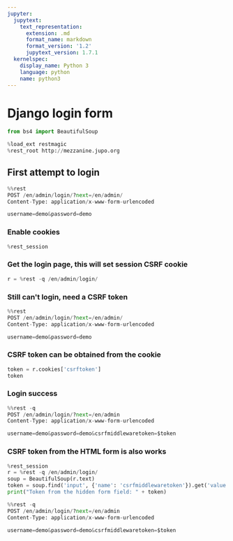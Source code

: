 ```yaml
---
jupyter:
  jupytext:
    text_representation:
      extension: .md
      format_name: markdown
      format_version: '1.2'
      jupytext_version: 1.7.1
  kernelspec:
    display_name: Python 3
    language: python
    name: python3
---
```


# Django login form

```python
from bs4 import BeautifulSoup

%load_ext restmagic
%rest_root http://mezzanine.jupo.org
```

## First attempt to login

```python
%%rest
POST /en/admin/login/?next=/en/admin/
Content-Type: application/x-www-form-urlencoded

username=demo&password=demo
```

### Enable cookies

```python
%rest_session
```

<!-- #region hideCode=true -->
### Get the login page, this will set session CSRF cookie
<!-- #endregion -->

```python
r = %rest -q /en/admin/login/
```

<!-- #region hideCode=true -->
### Still can't login, need a CSRF token
<!-- #endregion -->

```python
%%rest
POST /en/admin/login/?next=/en/admin/
Content-Type: application/x-www-form-urlencoded

username=demo&password=demo
```

### CSRF token can be obtained from the cookie

```python
token = r.cookies['csrftoken']
token
```

### Login success

```python
%%rest -q
POST /en/admin/login/?next=/en/admin
Content-Type: application/x-www-form-urlencoded

username=demo&password=demo&csrfmiddlewaretoken=$token
```

### CSRF token from the HTML form is also works

```python
%rest_session
r = %rest -q /en/admin/login/
soup = BeautifulSoup(r.text)
token = soup.find('input', {'name': 'csrfmiddlewaretoken'}).get('value')
print("Token from the hidden form field: " + token)
```

```python
%%rest -q
POST /en/admin/login/?next=/en/admin
Content-Type: application/x-www-form-urlencoded

username=demo&password=demo&csrfmiddlewaretoken=$token
```
